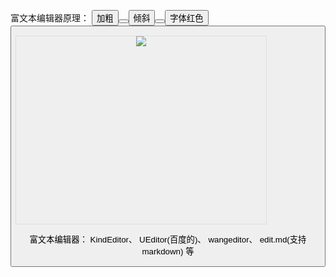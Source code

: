 富文本编辑器原理：
<button onclick="boldFont()">加粗<button> 
<button onclick="italicFont()">倾斜<button> 
<button onclick="redFont()">字体红色<button> 
<div contenteditable style="border:1px solid #dedede; width:400px; min-height:300px;">
    <img src="http：//img5.imgtn.bding.com/it/u=394753335xxxxxxx&gp=0.jpg">
</div>

<!-- 老浏览器用<iframe designmode="on"  /> -->

<script>
    var boldFont = function(){
        document.execCommand('bold')
    }
    var italicFont = function(){
        document.execCommand('italic')
    }
    var redFont = function(){
        document.execCommand('foreColor',null,'#f00')
    }
</script>

富文本编辑器： KindEditor、   UEditor(百度的)、 wangeditor、 edit.md(支持markdown) 等
